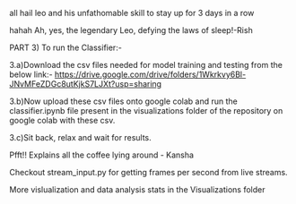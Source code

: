 all hail leo and his unfathomable skill to stay up for 3 days in a row

hahah Ah, yes, the legendary Leo, defying the laws of sleep!-Rish




PART 3) To run the Classifier:-

3.a)Download the csv files needed for model training and testing from the below link:- 
https://drive.google.com/drive/folders/1Wkrkvy6Bl-JNvMFeZDGc8utKjkS7LJXt?usp=sharing

3.b)Now upload these csv files onto google colab and run the classifier.ipynb file present in the visualizations folder of the repository on google colab with these csv.

3.c)Sit back, relax and wait for results.

Pfft!! Explains all the coffee lying around - Kansha

Checkout stream_input.py for getting frames per second from live streams.

More vislualization and data analysis stats in the Visualizations folder 
